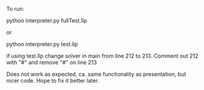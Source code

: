 To run:

python interpreter.py fullTest.llp

or

python interpreter.py test.llp

if using test.llp change solver in main from line 212 to 213. Comment out 212 with "#" and remove "#" on line 213

Does not work as expected, ca. same functionality as presentation, but nicer code. Hope to fix it better later.




